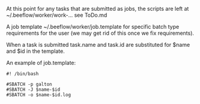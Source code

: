 At this point for any tasks that are submitted as jobs, the scripts are left at
~/.beeflow/worker/work-... see ToDo.md



A job template ~/.beeflow/worker/job.template for specific batch type 
requirements for the user (we may get rid of this once we fix requirements).

When a task is submitted task.name and task.id are substituted for
$name and $id in the template. 

An example of job.template:

```
#! /bin/bash

#SBATCH -p galton
#SBATCH -J $name-$id
#SBATCH -o $name-$id.log
```


      
